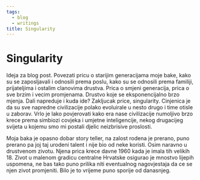 ```yaml
---
tags:
  - blog
  - writings
title: Singularity
---
```


# Singularity

Ideja za blog post. Povezati pricu o starijim generacijama moje bake, kako su se zaposljavali i odnosili prema poslu, kako su se odnosili prema familiji, prijateljima i ostalim clanovima drustva. Prica o smjeni generacija, prica o sve brzim i vecim promjenama. Drustvo koje se eksponencijalno brzo mjenja. Dali napreduje i kuda ide? Zakljucak price, singularity. Cinjenica je da su sve napredne civilizacije polako evoluirale u nesto drugo i time otisle u zaborav. Vrlo je lako povjerovati kako era nase civilizacije numoljivo brzo krece prema simbiozi covjeka i umjetne inteligencije, nekog drugacijeg svijeta u kojemu smo mi postali djelic neizbrisive proslosti.

Moja baka je opasno dobar story teller, na zalost rodena je prerano, puno prerano pa joj taj urodeni talent i nije bio od neke koristi. Osim naravno u drustvenom zivotu. Njena prica krece davne 1960 kada je imala tih velikih 18. Zivot u malenom gradicu centralne Hrvatske osigurao je mnostvo lijepih uspomena, ne bas tako puno prilika niti eventualnog nagovjestaja da ce se njen zivot promjeniti. Bilo je to vrijeme puno sporije od danasnjeg.

